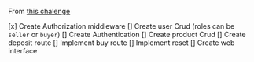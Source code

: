  From [this chalenge](https://mvpmatch.notion.site/Full-stack-ac8a8b07bee84937968377c840b6fa29)
 
 [x] Create Authorization middleware
 [] Create user Crud (roles can be `seller` or `buyer`)
 [] Create Authentication
 [] Create product Crud
 [] Create deposit route
 [] Implement buy route
 [] Implement reset
 [] Create web interface